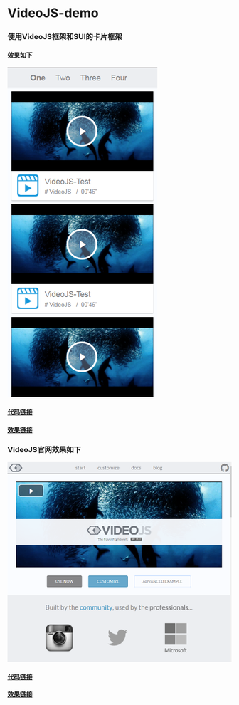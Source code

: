 # VideoJS-demo
### 使用VideoJS框架和SUI的卡片框架

#### 效果如下

<img src="https://github.com/Eaaon/VideoJS-demo/blob/master/card-demo/img/card_view.png" alt="">

#### [代码链接](https://github.com/Eaaon/VideoJS-demo/blob/master/card-demo "demo-code")

#### [效果链接](http://htmlpreview.github.io/?https://github.com/Eaaon/VideoJS-demo/blob/master/card-demo/one.html "demo-code")

### VideoJS官网效果如下

<img src="https://github.com/Eaaon/VideoJS-demo/blob/master/official-demo/offial_view.png" alt=""> 

#### [代码链接](https://github.com/Eaaon/VideoJS-demo/blob/master/official-demo/official_code.html "official-code")

#### [效果链接](http://htmlpreview.github.io/?https://github.com/Eaaon/VideoJS-demo/blob/master/official-demo/official_code.html "official-code")
